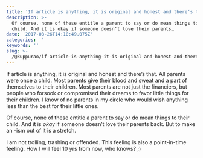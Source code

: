 ```yaml
---
title: 'If article is anything, it is original and honest and there’s that.'
description: >-
  Of course, none of these entitle a parent to say or do mean things to their
  child. And it is okay if someone doesn’t love their parents…
date: '2017-08-26T14:10:49.075Z'
categories: ''
keywords: ''
slug: >-
  /@kuppurao/if-article-is-anything-it-is-original-and-honest-and-theres-that-d8e2df2c21ed
---
```


If article is anything, it is original and honest and there’s that. All parents were once a child. Most parents give their blood and sweat and a part of themselves to their children. Most parents are not just the financiers, but people who forsook or compromised their dreams to favor little things for their children. I know of no parents in my circle who would wish anything less than the best for their little ones.

Of course, none of these entitle a parent to say or do mean things to their child. And it is _okay_ if someone doesn’t love their parents back. But to make an -ism out of it is a stretch.

I am not trolling, trashing or offended. This feeling is also a point-in-time feeling. How I will feel 10 yrs from now, who knows? ;)